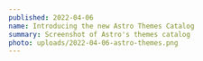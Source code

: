 ```yaml
---
published: 2022-04-06
name: Introducing the new Astro Themes Catalog
summary: Screenshot of Astro's themes catalog
photo: uploads/2022-04-06-astro-themes.png
---
```

